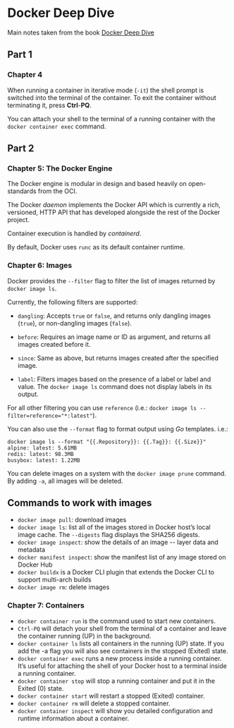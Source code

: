 # Docker Deep Dive

Main notes taken from the book [Docker Deep Dive](https://www.amazon.com/Docker-Deep-Dive-Nigel-Poulton/dp/1521822808)

## Part 1

### Chapter 4

When running a container in iterative mode (`-it`) the shell prompt is switched into the terminal of the container. To exit the container without terminating it, press **Ctrl**-**PQ**.

You can attach your shell to the terminal of a running container with the `docker container exec` command.

## Part 2

### Chapter 5: The Docker Engine

The Docker engine is modular in design and based heavily on open-standards from the OCI.

The Docker *daemon* implements the Docker API which is currently a rich, versioned, HTTP API that has developed alongside the rest of the Docker project.

Container execution is handled by *containerd*.

By default, Docker uses `runc` as its default container runtime.

### Chapter 6: Images

Docker provides the `--filter` flag to filter the list of
images returned by `docker image ls`.

Currently, the following filters are  supported:

- `dangling`: Accepts `true` or `false`, and returns only dangling images (`true`), or non-dangling images (`false`).

- `before`: Requires an image name or ID as argument, and returns all images created before it.

- `since`: Same as above, but returns images created after the specified image.

- `label`: Filters images based on the presence of a label or label and value. The `docker image ls` command does not
display labels in its output.

For all other filtering you can use `reference` (i.e.: `docker image ls --filter=reference="*:latest"`).

You can also use the `--format` flag to format output using *Go* templates. i.e.:
```shell
docker image ls --format "{{.Repository}}: {{.Tag}}: {{.Size}}"
alpine: latest: 5.61MB
redis: latest: 98.3MB
busybox: latest: 1.22MB
```

You can delete images on a system with the `docker image prune` command. By adding `-a`, all images will be deleted.

## Commands to work with images

- `docker image pull`: download images
- `docker image ls`: list all of the images stored in Docker host’s local image cache. The `--digests` flag displays 
the SHA256 digests.
- `docker image inspect`: show the details of an image -- layer data and metadata
- `docker manifest inspect`: show the manifest list of any image stored on Docker Hub
- `docker buildx` is a Docker CLI plugin that extends the Docker CLI to support multi-arch builds
- `docker image rm`: delete images

### Chapter 7: Containers

- `docker container run` is the command used to start new containers.
- `Ctrl-PQ` will detach your shell from the terminal of a container and leave the container running (UP) in the
background.
- `docker container ls` lists all containers in the running (UP) state. If you add the -a flag you will also see
containers in the stopped (Exited) state.
- `docker container exec` runs a new process inside a running container. It’s useful for attaching the shell of your
Docker host to a terminal inside a running container.
- `docker container stop` will stop a running container and put it in the Exited (0) state.
- `docker container start` will restart a stopped (Exited) container.
- `docker container rm` will delete a stopped container.
- `docker container inspect` will show you detailed configuration and runtime information about a container.
